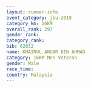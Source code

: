 ```yaml
---
layout: runner-info 
event_category: jbu-2019 
category_km: 16KM  
overall_rank: 297
gender_rank: 
category_rank: 
bib: 62032
name: KHAIRUL ANUAR BIN AHMAD
category: 16KM Men Veteran
gender: Male
race_time: 
country: Malaysia
---
```

